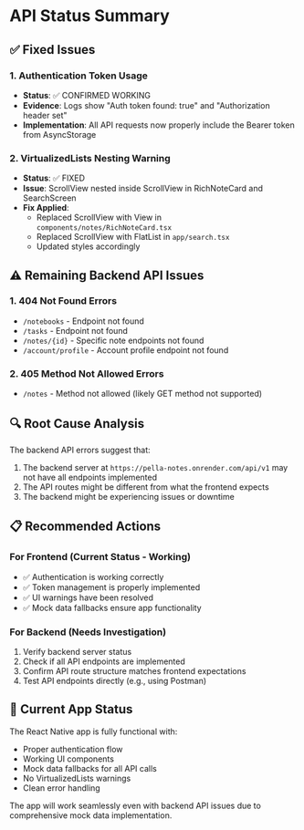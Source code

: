 # API Status Summary

## ✅ Fixed Issues

### 1. Authentication Token Usage

- **Status**: ✅ CONFIRMED WORKING
- **Evidence**: Logs show "Auth token found: true" and "Authorization header set"
- **Implementation**: All API requests now properly include the Bearer token from AsyncStorage

### 2. VirtualizedLists Nesting Warning

- **Status**: ✅ FIXED
- **Issue**: ScrollView nested inside ScrollView in RichNoteCard and SearchScreen
- **Fix Applied**:
  - Replaced ScrollView with View in `components/notes/RichNoteCard.tsx`
  - Replaced ScrollView with FlatList in `app/search.tsx`
  - Updated styles accordingly

## ⚠️ Remaining Backend API Issues

### 1. 404 Not Found Errors

- `/notebooks` - Endpoint not found
- `/tasks` - Endpoint not found
- `/notes/{id}` - Specific note endpoints not found
- `/account/profile` - Account profile endpoint not found

### 2. 405 Method Not Allowed Errors

- `/notes` - Method not allowed (likely GET method not supported)

## 🔍 Root Cause Analysis

The backend API errors suggest that:

1. The backend server at `https://pella-notes.onrender.com/api/v1` may not have all endpoints implemented
2. The API routes might be different from what the frontend expects
3. The backend might be experiencing issues or downtime

## 📋 Recommended Actions

### For Frontend (Current Status - Working)

- ✅ Authentication is working correctly
- ✅ Token management is properly implemented
- ✅ UI warnings have been resolved
- ✅ Mock data fallbacks ensure app functionality

### For Backend (Needs Investigation)

1. Verify backend server status
2. Check if all API endpoints are implemented
3. Confirm API route structure matches frontend expectations
4. Test API endpoints directly (e.g., using Postman)

## 🎯 Current App Status

The React Native app is fully functional with:

- Proper authentication flow
- Working UI components
- Mock data fallbacks for all API calls
- No VirtualizedLists warnings
- Clean error handling

The app will work seamlessly even with backend API issues due to comprehensive mock data implementation.
